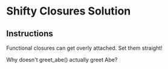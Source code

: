 # Shifty Closures Solution

## Instructions

Functional closures can get overly attached. Set them straight!

Why doesn't greet_abe() actually greet Abe?
